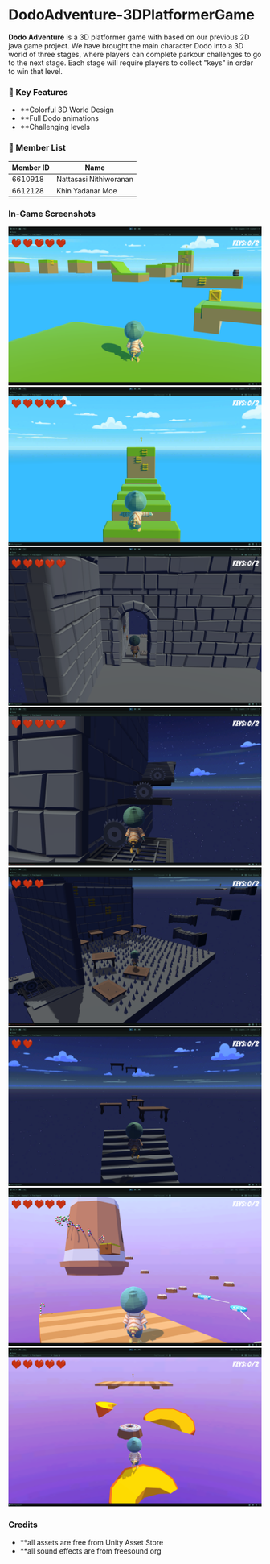 # DodoAdventure-3DPlatformerGame
**Dodo Adventure** is a 3D platformer game with based on our previous 2D java game project. We have brought the main character Dodo into a 3D world of three stages, where players can complete parkour challenges to go to the next stage. Each stage will require players to collect "keys" in order to win that level.

### 🎯 Key Features
- **Colorful 3D World Design
- **Full Dodo animations
- **Challenging levels


### 👥 Member List


| Member ID | Name                       |
|-----------|----------------------------|
| 6610918   | Nattasasi Nithiworanan     |
| 6612128   | Khin Yadanar Moe           |


### In-Game Screenshots
![Screenshot 2](Screenshots/Screenshot%202568-09-21%20at%2015.19.55.png)
![Screenshot 3](Screenshots/Screenshot%202568-09-21%20at%2015.20.20.png)
![Screenshot 4](Screenshots/Screenshot%202568-09-21%20at%2015.21.11.png)
![Screenshot 5](Screenshots/Screenshot%202568-09-21%20at%2015.21.23.png)
![Screenshot 6](Screenshots/Screenshot%202568-09-21%20at%2015.21.37.png)
![Screenshot 7](Screenshots/Screenshot%202568-09-21%20at%2015.22.06.png)
![Screenshot 8](Screenshots/Screenshot%202568-09-21%20at%2015.22.28.png)
![Screenshot 9](Screenshots/Screenshot%202568-09-21%20at%2015.22.48.png)

### Credits
- **all assets are free from Unity Asset Store
- **all sound effects are from freesound.org
